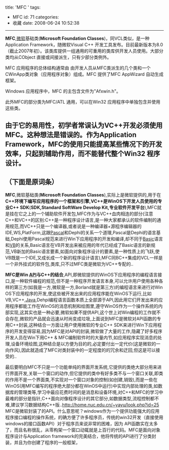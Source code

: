 title: 'MFC '
tags:
  - MFC
id: 71
categories:
  - 收藏
date: 2008-06-24 10:52:38
---

**MFC**,[微软](http://yangtao.wordpress.com.cn/view/2353.htm)基础类(**Microsoft Foundation Classes**)，同VCL类似，是一种Application Framework，随微软Visual C++ 开发工具发布。目前最新版本为8.0（截止2007年初）。该类库提供一组通用的可重用的类库供开发人员使用。大部分类均从CObject 直接或间接派生，只有少部分类例外。

MFC 应用程序的总体结构通常由 由开发人员从MFC类派生的几个类和一个CWinApp类对象（应用程序对象）组成。MFC 提供了MFC AppWizard 自动生成框架。

Windows 应用程序中，MFC 的主包含文件为"Afxwin.h"。

此外MFC的部分类为MFC/ATL 通用，可以在Win32 应用程序中单独包含并使用这些类。

由于它的易用性，初学者常误认为VC++开发必须使用MFC。这种想法是错误的。作为Application Framework，MFC的使用只能提高某些情况下的开发效率，只起到辅助作用，而不能替代整个Win32 程序设计。
----------------------------------------------------
（下面是原词条）
----------------------------------------------------
**MFC**,微软基础类(**Microsoft Foundation Classes**),实际上是微软提供的,用于在**C++**环境下编写应用程序的一个框架和引擎,**VC++**是**WinOS**下开发人员使用的专业**C++ SDK**(**SDK,Standard SoftWare Develop Kit,专业软件开发平台**),MFC就是挂在它之上的一个辅助软件开发包,MFC作为与VC++血肉相连的部分(注意C++和VC++的区别:C++是一种程序设计语言,是一种大家都承认的软件编制的通用规范,而VC++只是一个编译器,或者说是一种编译器+源程序编辑器的IDE,WS,PlatForm,这跟[Pascal](http://yangtao.wordpress.com.cn/view/9355.htm)和Dephi的关系一个道理,Pascal是Dephi的语言基础,Dephi使用Pascal规范来进行Win下应用程序的开发和编译,却不同于[Basic](http://yangtao.wordpress.com.cn/view/7334.htm)语言和[VB](http://yangtao.wordpress.com.cn/view/3063.htm)的关系,Basic语言在VB开发出来被应用的年代已经成了Basic语言的新规范,VB新加的Basic语言要素,如面向对象程序设计的要素,是一种性质上的飞跃,使VB既是一个IDE,又成长成一个新的程序设计语言),MFC同BC++集成的VCL一样是一个非外挂式的软件包,类库,只不过MFC类是微软为VC++专配的..

**MFC是Win [API](http://yangtao.wordpress.com.cn/view/16068.htm)与C++的结合**,API,即微软提供的WinOS下应用程序的编程语言接口,是一种软件编程的规范,但不是一种程序开发语言本身,可以允许用户使用各种各样的第三方(如我是一方,微软是一方,Borland就是第三方)的编程语言来进行对Win OS下应用程序的开发,使这些被开发出来的应用程序能在WinOS下运行,比如VB,VC++,[Java](http://yangtao.wordpress.com.cn/view/29.htm),Dehpi编程语言函数本质上全部源于API,因此用它们开发出来的应用程序都能工作在WinOS的消息机制和绘图里,遵守WinOS作为一个操作系统的内部实现,这其实也是一种必要,微软如果不提供API,这个世上对Win编程的工作就不会存在,微软的产品就会迅速从时尚变成垃圾,上面说到MFC是微软对API函数的专用C++封装,这种结合一方面让用户使用微软的专业C++ SDK来进行Win下应用程序的开发变得容易,因为MFC是对API的封装,微软做了大量的工作,隐藏了好多程序开发人员在Win下用C++ &amp; MFC编制软件时的大量内节,如应用程序实现消息的处理,设备环境绘图,这种结合是以方便为目的的,必定要付出一定代价(这是微软的一向作风),因此就造成了MFC对类封装中的一定程度的的冗余和迂回,但这是可以接受的..

最后要明白MFC不只是一个功能单纯的界面开发系统,它提供的类绝大部分用来进行界面开发,关联一个窗口的动作,但它提供的类中有好多类不与一个窗口关联,即类的作用不是一个界面类,不实现对一个窗口对象的控制(如创建,销毁),而是一些在WinOS(用MFC编写的程序绝大部分都在WinOS中运行)中实现内部处理的类,如数据库的管理类等,学习中最应花费时间的是消息和设备环境,对C++和MFC的学习中最难的部分是指针,C++面向对像程序设计的其它部分,如数据类型,流程控制都不难,建议学习数据结构C++版..http://home.nuc.edu.cn/~yayu/look.php?id=25
MFC是微软封装了的API。什么意思呢？windows作为一个提供功能强大的应用程序接口编程的操作系统，的确方便了许多程序员，传统的win32开发（直接使用windows的接口函数API）对于程序员来说非常的困难，因为
API函数实在太多了，而且名称很乱，从零构架一个窗口动辄就是上百行的代码。MFC是面向对象程序设计与Application framework的完美结合，他将传统的API进行了分类封装，并且为你创建了程序的一般框架，